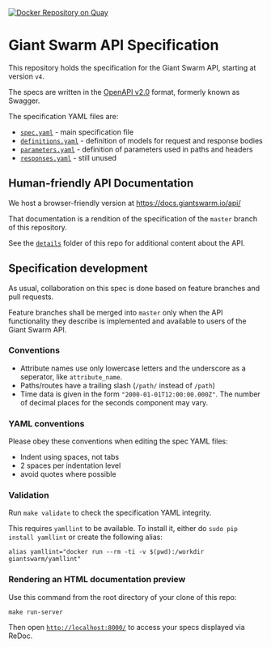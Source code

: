 [![Docker Repository on Quay](https://quay.io/repository/giantswarm/api-spec/status "Docker Repository on Quay")](https://quay.io/repository/giantswarm/api-spec)

# Giant Swarm API Specification

This repository holds the specification for the Giant Swarm API, starting at version `v4`.

The specs are written in the [OpenAPI v2.0](https://github.com/OAI/OpenAPI-Specification/blob/master/versions/2.0.md) format, formerly known as Swagger.

The specification YAML files are:

- [`spec.yaml`](https://github.com/giantswarm/api-spec/blob/master/spec.yaml) - main specification file
- [`definitions.yaml`](https://github.com/giantswarm/api-spec/blob/master/definitions.yaml) - definition of models for request and response bodies
- [`parameters.yaml`](https://github.com/giantswarm/api-spec/blob/master/parameters.yaml) - definition of parameters used in paths and headers
- [`responses.yaml`](https://github.com/giantswarm/api-spec/blob/master/responses.yaml) - still unused


## Human-friendly API Documentation

We host a browser-friendly version at https://docs.giantswarm.io/api/

That documentation is a rendition of the specification of the `master` branch of this repository.

See the [`details`](https://github.com/giantswarm/api-spec/tree/master/details) folder of this repo for additional content about the API.

## Specification development

As usual, collaboration on this spec is done based on feature branches and pull requests.

Feature branches shall be merged into `master` only when the API functionality they describe is implemented and available to users of the Giant Swarm API.

### Conventions

- Attribute names use only lowercase letters and the underscore as a seperator, like `attribute_name`.
- Paths/routes have a trailing slash (`/path/` instead of `/path`)
- Time data is given in the form `"2000-01-01T12:00:00.000Z"`. The number of decimal places for the seconds component may vary.

### YAML conventions

Please obey these conventions when editing the spec YAML files:

- Indent using spaces, not tabs
- 2 spaces per indentation level
- avoid quotes where possible

### Validation

Run `make validate` to check the specification YAML integrity.

This requires `yamllint` to be available. To install it, either do `sudo pip install yamllint` or create the following alias:

```
alias yamllint="docker run --rm -ti -v $(pwd):/workdir giantswarm/yamllint"
```

### Rendering an HTML documentation preview

Use this command from the root directory of your clone of this repo:

```nohighlight
make run-server
```

Then open [`http://localhost:8000/`](http://localhost:8000/) to access your specs displayed via ReDoc.

